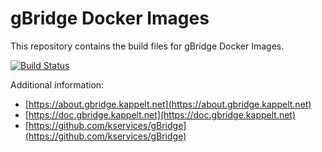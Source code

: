 # gBridge Docker Images

This repository contains the build files for gBridge Docker Images.

[![Build Status](https://travis-ci.org/kservices/gBridge-docker.svg?branch=master)](https://travis-ci.org/kservices/gBridge-docker)

Additional information: 
 * [https://about.gbridge.kappelt.net](https://about.gbridge.kappelt.net)
 * [https://doc.gbridge.kappelt.net](https://doc.gbridge.kappelt.net)
 * [https://github.com/kservices/gBridge](https://github.com/kservices/gBridge)
